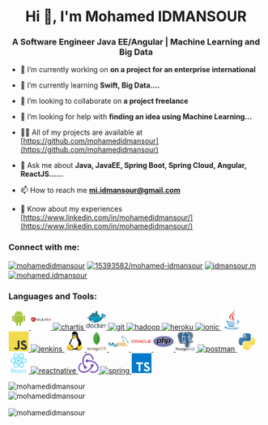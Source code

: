 <h1 align="center">Hi 👋, I'm Mohamed IDMANSOUR</h1>
<h3 align="center">A Software Engineer Java EE/Angular | Machine Learning and Big Data</h3>

- 🔭 I’m currently working on **on a project for an enterprise international**

- 🌱 I’m currently learning **Swift, Big Data....**

- 👯 I’m looking to collaborate on **a project freelance**

- 🤝 I’m looking for help with **finding an idea using Machine Learning...**

- 👨‍💻 All of my projects are available at [https://github.com/mohamedidmansour](https://github.com/mohamedidmansour)

- 💬 Ask me about **Java, JavaEE, Spring Boot, Spring Cloud, Angular, ReactJS......**

- 📫 How to reach me **mi.idmansour@gmail.com**

- 📄 Know about my experiences [https://www.linkedin.com/in/mohamedidmansour/](https://www.linkedin.com/in/mohamedidmansour/)

<h3 align="left">Connect with me:</h3>
<p align="left">
<a href="https://linkedin.com/in/mohamedidmansour" target="blank"><img align="center" src="https://cdn.jsdelivr.net/npm/simple-icons@3.0.1/icons/linkedin.svg" alt="mohamedidmansour" height="30" width="40" /></a>
<a href="https://stackoverflow.com/users/15393582/mohamed-idmansour" target="blank"><img align="center" src="https://cdn.jsdelivr.net/npm/simple-icons@3.0.1/icons/stackoverflow.svg" alt="15393582/mohamed-idmansour" height="30" width="40" /></a>
<a href="https://fb.com/idmansour.m" target="blank"><img align="center" src="https://cdn.jsdelivr.net/npm/simple-icons@3.0.1/icons/facebook.svg" alt="idmansour.m" height="30" width="40" /></a>
<a href="https://instagram.com/mohamed.idmansour" target="blank"><img align="center" src="https://cdn.jsdelivr.net/npm/simple-icons@3.0.1/icons/instagram.svg" alt="mohamed.idmansour" height="30" width="40" /></a>
</p>

<h3 align="left">Languages and Tools:</h3>
<p align="left"> <a href="https://developer.android.com" target="_blank"> <img src="https://raw.githubusercontent.com/devicons/devicon/master/icons/android/android-original-wordmark.svg" alt="android" width="40" height="40"/> </a> <a href="https://angular.io" target="_blank"> <img src="https://raw.githubusercontent.com/devicons/devicon/master/icons/angularjs/angularjs-original-wordmark.svg" alt="angularjs" width="40" height="40"/> </a> <a href="https://www.chartjs.org" target="_blank"> <img src="https://www.chartjs.org/media/logo-title.svg" alt="chartjs" width="40" height="40"/> </a> <a href="https://www.docker.com/" target="_blank"> <img src="https://raw.githubusercontent.com/devicons/devicon/master/icons/docker/docker-original-wordmark.svg" alt="docker" width="40" height="40"/> </a> <a href="https://git-scm.com/" target="_blank"> <img src="https://www.vectorlogo.zone/logos/git-scm/git-scm-icon.svg" alt="git" width="40" height="40"/> </a> <a href="https://hadoop.apache.org/" target="_blank"> <img src="https://www.vectorlogo.zone/logos/apache_hadoop/apache_hadoop-icon.svg" alt="hadoop" width="40" height="40"/> </a> <a href="https://heroku.com" target="_blank"> <img src="https://www.vectorlogo.zone/logos/heroku/heroku-icon.svg" alt="heroku" width="40" height="40"/> </a> <a href="https://ionicframework.com" target="_blank"> <img src="https://upload.wikimedia.org/wikipedia/commons/d/d1/Ionic_Logo.svg" alt="ionic" width="40" height="40"/> </a> <a href="https://www.java.com" target="_blank"> <img src="https://raw.githubusercontent.com/devicons/devicon/master/icons/java/java-original.svg" alt="java" width="40" height="40"/> </a> <a href="https://developer.mozilla.org/en-US/docs/Web/JavaScript" target="_blank"> <img src="https://raw.githubusercontent.com/devicons/devicon/master/icons/javascript/javascript-original.svg" alt="javascript" width="40" height="40"/> </a> <a href="https://www.jenkins.io" target="_blank"> <img src="https://www.vectorlogo.zone/logos/jenkins/jenkins-icon.svg" alt="jenkins" width="40" height="40"/> </a> <a href="https://www.linux.org/" target="_blank"> <img src="https://raw.githubusercontent.com/devicons/devicon/master/icons/linux/linux-original.svg" alt="linux" width="40" height="40"/> </a> <a href="https://www.mongodb.com/" target="_blank"> <img src="https://raw.githubusercontent.com/devicons/devicon/master/icons/mongodb/mongodb-original-wordmark.svg" alt="mongodb" width="40" height="40"/> </a> <a href="https://www.mysql.com/" target="_blank"> <img src="https://raw.githubusercontent.com/devicons/devicon/master/icons/mysql/mysql-original-wordmark.svg" alt="mysql" width="40" height="40"/> </a> <a href="https://www.oracle.com/" target="_blank"> <img src="https://raw.githubusercontent.com/devicons/devicon/master/icons/oracle/oracle-original.svg" alt="oracle" width="40" height="40"/> </a> <a href="https://www.php.net" target="_blank"> <img src="https://raw.githubusercontent.com/devicons/devicon/master/icons/php/php-original.svg" alt="php" width="40" height="40"/> </a> <a href="https://www.postgresql.org" target="_blank"> <img src="https://raw.githubusercontent.com/devicons/devicon/master/icons/postgresql/postgresql-original-wordmark.svg" alt="postgresql" width="40" height="40"/> </a> <a href="https://postman.com" target="_blank"> <img src="https://www.vectorlogo.zone/logos/getpostman/getpostman-icon.svg" alt="postman" width="40" height="40"/> </a> <a href="https://www.python.org" target="_blank"> <img src="https://raw.githubusercontent.com/devicons/devicon/master/icons/python/python-original.svg" alt="python" width="40" height="40"/> </a> <a href="https://reactjs.org/" target="_blank"> <img src="https://raw.githubusercontent.com/devicons/devicon/master/icons/react/react-original-wordmark.svg" alt="react" width="40" height="40"/> </a> <a href="https://reactnative.dev/" target="_blank"> <img src="https://reactnative.dev/img/header_logo.svg" alt="reactnative" width="40" height="40"/> </a> <a href="https://redux.js.org" target="_blank"> <img src="https://raw.githubusercontent.com/devicons/devicon/master/icons/redux/redux-original.svg" alt="redux" width="40" height="40"/> </a> <a href="https://spring.io/" target="_blank"> <img src="https://www.vectorlogo.zone/logos/springio/springio-icon.svg" alt="spring" width="40" height="40"/> </a> <a href="https://www.typescriptlang.org/" target="_blank"> <img src="https://raw.githubusercontent.com/devicons/devicon/master/icons/typescript/typescript-original.svg" alt="typescript" width="40" height="40"/> </a> </p>
<p>
  <img align="left" width="370" src="https://github-readme-stats.vercel.app/api/top-langs?username=mohamedidmansour&show_icons=true&locale=en&layout=compact&hide=css,html&theme=prussian" alt="mohamedidmansour" />
  &nbsp;<img align="center" width="370" src="https://github-readme-stats.vercel.app/api?username=mohamedidmansour&show_icons=true&locale=en&theme=prussian" alt="mohamedidmansour" />
 </p>



<p><img align="center" src="https://github-readme-streak-stats.herokuapp.com/?user=mohamedidmansour" alt="mohamedidmansour" /></p>
